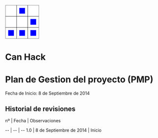 
[logo]:/art/logo/canhack.png
[about_logo]:/art/logo/logo.md
[![Nuestro logo][logo]][about_logo]

 
Can Hack
==================

Plan de Gestion del proyecto (PMP)
===================================

Fecha de Inicio: 8 de Septiembre de 2014



Historial de revisiones
-------------------------

nº | Fecha | Observaciones

-- | -- | --
1.0 | 8 de Septiembre de 2014 | Inicio


